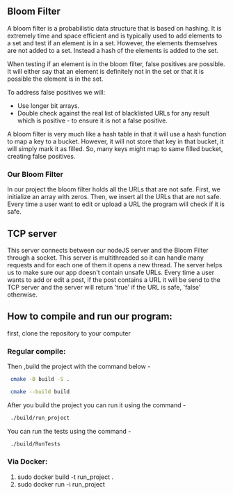 ## Bloom Filter
A bloom filter is a probabilistic data structure that is based on hashing. It is extremely time and space efficient and is typically used to add elements to a set and test if an element is in a set. However, the elements themselves are not added to a set. Instead a hash of the elements is added to the set.

When testing if an element is in the bloom filter, false positives are possible. It will either say that an element is definitely not in the set or that it is possible the element is in the set.

To address false positives we will:
- Use longer bit arrays.
- Double check against the real list of blacklisted URLs for any result which is
positive - to ensure it is not a false positive.

A bloom filter is very much like a hash table in that it will use a hash function to map a key to a bucket. However, it will not store that key in that bucket, it will simply mark it as filled. So, many keys might map to same filled bucket, creating false positives.

### Our Bloom Filter
In our project the bloom filter holds all the URLs that are not safe.
First, we initialize an array with zeros.
Then, we insert all the URLs that are not safe. Every time a user want to edit or upload a URL the program will check if it is safe.

## TCP server
This server connects between our nodeJS server and the Bloom Filter through a socket. 
This server is multithreaded so it can handle many requests and for each one of them it opens a new thread.
The server helps us to make sure our app doesn't contain unsafe URLs. Every time a user wants to add or edit a post, if the post contains a URL it will be send to the TCP server and the server will return 'true' if the URL is safe, 'false' otherwise.  

## How to compile and run our program:

first, clone the repository to your computer

### Regular compile:

Then ,build the project with the command below -

```bash
 cmake -B build -S .
```
```bash
 cmake --build build
```
After you build the project you can run it using the command - 

```bash
 ./build/run_project
```
You can run the tests using the command - 

```bash
 ./build/RunTests
```

### Via Docker:
1. sudo docker build -t run_project .
2. sudo docker run -i run_project


